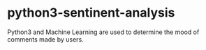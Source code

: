 # python3-sentinent-analysis
 Python3 and Machine Learning are used to determine the mood of comments made by users.
